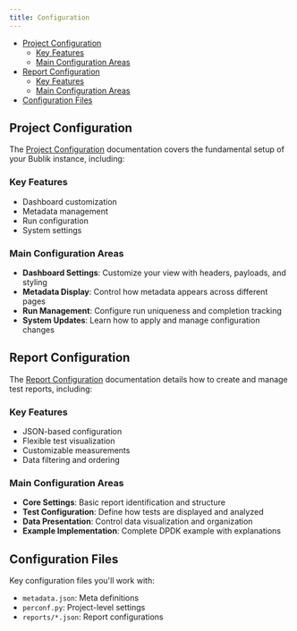 ```yaml
---
title: Configuration
---
```


<!--toc:start-->

- [Project Configuration](#project-configuration)
  - [Key Features](#key-features)
  - [Main Configuration Areas](#main-configuration-areas)
- [Report Configuration](#report-configuration)
  - [Key Features](#key-features)
  - [Main Configuration Areas](#main-configuration-areas)
- [Configuration Files](#configuration-files)
<!--toc:end-->

## Project Configuration

The [Project Configuration](./01-project-config/index.md) documentation covers the fundamental setup of your Bublik instance, including:

### Key Features

- Dashboard customization
- Metadata management
- Run configuration
- System settings

### Main Configuration Areas

- **Dashboard Settings**: Customize your view with headers, payloads, and styling
- **Metadata Display**: Control how metadata appears across different pages
- **Run Management**: Configure run uniqueness and completion tracking
- **System Updates**: Learn how to apply and manage configuration changes

## Report Configuration

The [Report Configuration](./02-report-config/index.md) documentation details how to create and manage test reports, including:

### Key Features

- JSON-based configuration
- Flexible test visualization
- Customizable measurements
- Data filtering and ordering

### Main Configuration Areas

- **Core Settings**: Basic report identification and structure
- **Test Configuration**: Define how tests are displayed and analyzed
- **Data Presentation**: Control data visualization and organization
- **Example Implementation**: Complete DPDK example with explanations

## Configuration Files

Key configuration files you'll work with:

- `metadata.json`: Meta definitions
- `perconf.py`: Project-level settings
- `reports/*.json`: Report configurations
